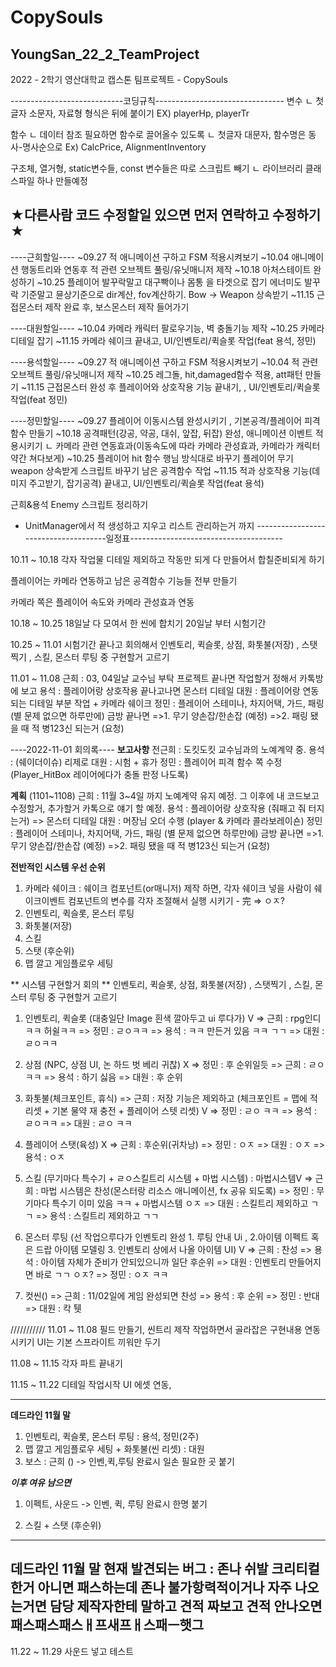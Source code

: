 # CopySouls

 YoungSan_22_2_TeamProject
---------------------------------------------------------------------
2022 - 2학기 영산대학교 캡스톤 팀프로젝트 - CopySouls

----------------------------코딩규칙--------------------------------
변수
ㄴ 첫글자 소문자, 자료형 형식은 뒤에 붙이기
EX) playerHp, playerTr

함수
ㄴ 데이터 참조 필요하면 함수로 끌어올수 있도록
ㄴ 첫글자 대문자, 함수명은 동사-명사순으로
Ex) CalcPrice, AlignmentInventory

구조체, 열거형, static변수들, const 변수들은 따로 스크립트 빼기
ㄴ 라이브러리 클래스파일 하나 만들예정

★다른사람 코드 수정할일 있으면 먼저 연락하고 수정하기★
----------------------------------------------------------------------

----근희할일----
~09.27 적 애니메이션 구하고 FSM 적용시켜보기
~10.04 애니메이션 행동트리와 연동후 적 관련 오브젝트 풀링/유닛매니저 제작
~10.18 아처스테이트 완성하기
~10.25 플레이어 발꾸락말고 대구빡이나 몸통 을 타겟으로 잡기 에너미도 발꾸락 기준말고 뮨상기준으로 dir계산, fov계산하기. Bow -> Weapon 상속받기
~11.15 근접몬스터 제작 완료 후, 보스몬스터 제작 들어가기

----대원할일----
~10.04 카메라 캐릭터 팔로우기능, 벽 충돌기능 제작
~10.25 카메라 디테일 잡기
~11.15 카메라 쉐이크 끝내고, UI/인벤토리/퀵슬롯 작업(feat 용석, 정민)

----용석할일----
~09.27 적 애니메이션 구하고 FSM 적용시켜보기
~10.04 적 관련 오브젝트 풀링/유닛매니저 제작
~10.25 레그돌, hit,damaged함수 적용, att패턴 만들기
~11.15  근접몬스터 완성 후 플레이어와 상호작용 기능 끝내기, , UI/인벤토리/퀵슬롯 작업(feat 정민)

----정민할일----
~09.27 플레이어 이동시스템 완성시키기 , 기본공격/플레이어 피격 함수 만들기
~10.18 공격패턴(강공, 약공, 대쉬, 앞잡, 뒤잡) 완성, 애니메이션 이벤트 적용시키기
ㄴ 카메라 관련 연동효과(이동속도에 따라 카메라 관성효과, 카메라가 캐릭터 약간 쳐다보게)
~10.25 플레이어 hit 함수 행님 방식대로 바꾸기 플레이어 무기 weapon 상속받게 스크립트 바꾸기 남은 공격함수 작업
~11.15 적과 상호작용 기능(데미지 주고받기, 잡기공격) 끝내고, UI/인벤토리/퀵슬롯 작업(feat 용석)

근희&용석 
Enemy 스크립트 정리하기
+ UnitManager에서 적 생성하고 지우고 리스트 관리하는거 까지
-------------------------------------일정표--------------------------------------

10.11 ~ 10.18
각자 작업물 디테일 제외하고 작동만 되게 다 만들어서 합칠준비되게 하기

플레이어는 카메라 연동하고 남은 공격함수 기능들 전부 만들기

카메라 쪽은
플레이어 속도와 카메라 관성효과 연동

10.18 ~ 10.25
18일날 다 모여서 한 씬에 합치기
20일날 부터 시험기간



10.25 ~ 11.01
시험기간 끝나고 회의해서
인벤토리, 퀵슬롯, 상점, 화톳불(저장) , 스탯찍기 , 스킬, 몬스터 루팅 중 구현할거 고르기

11.01 ~ 11.08
근희 : 03, 04일날 교수님 부탁 프로젝트 끝나면 작업할거 정해서 카톡방에 보고
용석 : 플레이어랑 상호작용 끝나고나면 몬스터 디테일
대원 : 플레이어랑 연동되는 디테일 부분 작업 + 카메라 쉐이크
정민 : 플레이어 스테미나, 차지어택, 가드,  패링 (별 문제 없으면 하루만에)
		금방 끝나면 
			=>1. 무기 양손잡/한손잡 (예정)
			=>2. 패링 됐을 때 적 병123신 되는거 (요청)

----2022-11-01 회의록----
**보고사항**
전근희 : 도킷도킷 교수님과의 노예계약 중.
용석 : (쉐이더이슈) 리제로 
대원 : 시험 + 휴가 
정민 : 플레이어 피격 함수 쪽 수정 (Player_HitBox 레이어에다가 충돌 판정 나도록)

**계획** (1101~1108)
근희 : 11월 3~4일 까지 노예계약 유지 예정. 그 이후에 내 코드보고 수정할거, 추가할거 카톡으로 얘기 할 예정.
용석 : 플레이어랑 상호작용 (줘패고 줘 터지는거)
			=> 몬스터 디테일
대원 : 머장님 오더 수행 (player & 카메라 콜라보레이숀)
정민 : 플레이어 스테미나, 차지어택, 가드,  패링 (별 문제 없으면 하루만에)
		금방 끝나면 
			=>1. 무기 양손잡/한손잡 (예정)
			=>2. 패링 됐을 때 적 병123신 되는거 (요청)

**전반적인 시스템 우선 순위**
1. 카메라 쉐이크 : 쉐이크 컴포넌트(or매니저) 제작 하면, 각자 쉐이크 넣을 사람이 쉐이크이벤트 컴포넌트의 변수를 각자 조절해서 실행 시키기 - 完
		=> ㅇㅈ? 
2. 인벤토리, 퀵슬롯, 몬스터 루팅
3. 화톳불(저장)
4. 스킬
5. 스탯 (후순위)
6. 맵 깔고 게임플로우 세팅


** 시스템 구현할거 회의 **
인벤토리, 퀵슬롯, 상점, 화톳불(저장) , 스탯찍기 , 스킬, 몬스터 루팅 중 구현할거 고르기

1. 인벤토리, 퀵슬롯 (대충일단 Image 흰색 깔아두고 ui 루다가) V
	=> 근희 : rpg인디 ㅋㅋ 허쉴ㅋㅋ
	=> 정민 : ㄹㅇㅋㅋ
	=> 용석 : ㅋㅋ 만든거 있음 ㅋㅋ ㄱㄱ
	=> 대원 : ㄹㅇㅋㅋ 

2. 상점 (NPC, 상점 UI, 논 하드 벗 베리 귀찮) X 
	=> 정민 : 후 순위일듯
	=> 근희 : ㄹㅇㅋㅋ 
	=> 용석 : 하기 싫음
	=> 대원 : 후 순위

3. 화톳불(체크포인트, 휴식) 
	=> 근희 : 저장 기능은 제외하고 (체크포인트 = 맵에 적 리셋 + 기본 물약 재 충전 + 플레이어 스텟 리셋) V 
	=> 정민 : ㄹㅇ ㅋㅋ
	=> 용석 : ㄹㅇㅋㅋ
	=> 대원 : ㄹㅇ ㅋㅋ

4. 플레이어 스탯(육성) X
	=> 근희 : 후순위(귀차낭)
	=> 정민 : ㅇㅈ 
	=> 대원 : ㅇㅈ
	=> 용석 : ㅇㅈ 

5. 스킬 (무기마다 특수기 + ㄹㅇ스킬트리 시스템 + 마법 시스템) : 마법시스템V
	=> 근희 : 마법 시스템은 찬성(몬스터랑 리소스 애니메이션, fx 공유 되도록)
	=> 정민 : 무기마다 특수기 이미 있음 ㅋㅋ + 마법시스템 ㅇㅈ
	=> 대원 : 스킬트리 제외하고 ㄱㄱ
	=> 용석 : 스킬트리 제외하고 ㄱㄱ

6. 몬스터 루팅 (선 작업으루다가 인벤토리 완성  1. 루팅 안내 Ui , 2.아이템 이펙트 혹은 드랍 아이템 모델링 3. 인벤토리 상에서 나올 아이템 UI) V
	=> 근희 : 찬성
	=> 용석 : 아이템 자체가 준비가 안되있으니까 일단 후순위
	=> 대원 : 인벤토리 만들어지면 바로 ㄱㄱ ㅇㅈ?
	=> 정민 : ㅇㅈ ㅋㅋ

7. 컷씬()
	=> 근희 : 11/02일에 게임 완성되면 찬성
	=> 용석 : 후 순위
	=> 정민 : 반대
	=> 대원 : 칵 퉷







///////////
11.01 ~ 11.08
필드 만들기, 씬트리 제작 작업하면서 골라잡은 구현내용 연동시키기
UI는 기본 스프라이트 끼워만 두기


11.08 ~ 11.15
각자 파트 끝내기

11.15 ~ 11.22
디테일 작업시작
UI 에셋 연동, 

-----------------------------------------------
******데드라인 11월 말******
1. 인벤토리, 퀵슬롯, 몬스터 루팅 : 용석, 정민(2주)
2. 맵 깔고 게임플로우 세팅 + 화톳불(씬 리셋) : 대원
3. 보스 : 근희 ()
-> 인벤,퀵,루팅 완료시 일손 필요한 곳 붙기

***이후 여유 남으면***
1. 이펙트, 사운드 -> 인벤, 퀵, 루팅 완료시 한명 붙기 

2. 스킬 + 스탯 (후순위)
-----------------------------------------------
******데드라인 11월 말******
현재 발견되는 버그 : 존나 쉬발 크리티컬한거 아니면 패스하는데 존나 불가항력적이거나 자주 나오는거면 담당 제작자한테 말하고 견적 짜보고 견적 안나오면 패스패스패스ㅐ프새프ㅐ스패ㅡ햇그
-----------------------------------------------


11.22 ~ 11.29
사운드 넣고 테스트